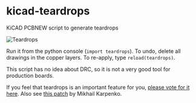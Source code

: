 # kicad-teardrops
KiCAD PCBNEW script to generate teardrops

![Teardrops](https://pbs.twimg.com/media/Brp7OYHIEAA-imY.png)

Run it from the python console (`import teardrops`). To undo, delete all drawings in the copper layers. To re-apply, type `reload(teardrops)`.

This script has no idea about DRC, so it is not a very good tool for production boards. 

If you feel that teardrops is an important feature for you, 
[please vote for it here](https://bugs.launchpad.net/kicad/+bug/593972). Also see [this patch](http://blog.elphel.com/2015/04/trying-out-kicad/) by Mikhail Karpenko.
